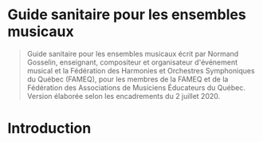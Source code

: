 # Guide sanitaire pour les ensembles musicaux


> Guide sanitaire pour les ensembles musicaux écrit par Normand Gosselin,
> enseignant, compositeur et organisateur d'événement musical et la Fédération
> des Harmonies et Orchestres Symphoniques du Québec (FAMEQ), pour les membres
> de la FAMEQ et de la Fédération des Associations de Musiciens Éducateurs du
> Québec. Version élaborée selon les encadrements du 2 juillet 2020.

# Introduction



